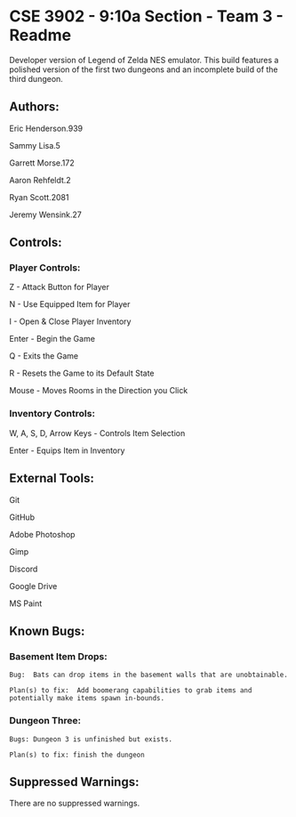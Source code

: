 # CSE 3902 - 9:10a Section - Team 3 - Readme

Developer version of Legend of Zelda NES emulator.  This build features a polished version of the first two dungeons and an incomplete build of the third dungeon.

## Authors:
Eric Henderson.939

Sammy Lisa.5

Garrett Morse.172

Aaron Rehfeldt.2

Ryan Scott.2081

Jeremy Wensink.27


## Controls:
### Player Controls:
Z - Attack Button for Player

N - Use Equipped Item for Player

I - Open & Close Player Inventory

Enter - Begin the Game

Q - Exits the Game

R - Resets the Game to its Default State

Mouse - Moves Rooms in the Direction you Click

### Inventory Controls:
W, A, S, D, Arrow Keys - Controls Item Selection

Enter - Equips Item in Inventory

## External Tools:
Git

GitHub

Adobe Photoshop

Gimp

Discord

Google Drive

MS Paint


## Known Bugs:
### Basement Item Drops:
    Bug:  Bats can drop items in the basement walls that are unobtainable.

    Plan(s) to fix:  Add boomerang capabilities to grab items and potentially make items spawn in-bounds.

### Dungeon Three:
    Bugs: Dungeon 3 is unfinished but exists.
	
    Plan(s) to fix: finish the dungeon

## Suppressed Warnings:
There are no suppressed warnings.
